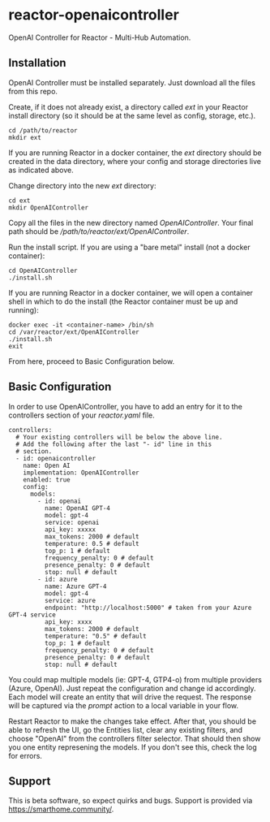 # reactor-openaicontroller
OpenAI Controller for Reactor - Multi-Hub Automation.

## Installation
OpenAI Controller must be installed separately. Just download all the files from this repo.

Create, if it does not already exist, a directory called *ext* in your Reactor install directory (so it should be at the same level as config, storage, etc.).

```
cd /path/to/reactor
mkdir ext
```

If you are running Reactor in a docker container, the *ext* directory should be created in the data directory, where your config and storage directories live as indicated above.

Change directory into the new *ext* directory:

```
cd ext
mkdir OpenAIController
```

Copy all the files in the new directory named *OpenAIController*.
Your final path should be */path/to/reactor/ext/OpenAIController*.

Run the install script. If you are using a "bare metal" install (not a docker container):

```
cd OpenAIController
./install.sh
```

If you are running Reactor in a docker container, we will open a container shell in which to do the install (the Reactor container must be up and running):

```
docker exec -it <container-name> /bin/sh
cd /var/reactor/ext/OpenAIController
./install.sh
exit
```

From here, proceed to Basic Configuration below.

## Basic Configuration

In order to use OpenAIController, you have to add an entry for it to the controllers section of your *reactor.yaml* file.

```
controllers:
  # Your existing controllers will be below the above line.
  # Add the following after the last "- id" line in this
  # section.
  - id: openaicontroller
    name: Open AI
    implementation: OpenAIController
    enabled: true
    config:
      models:
        - id: openai
          name: OpenAI GPT-4
          model: gpt-4
          service: openai
          api_key: xxxxx
          max_tokens: 2000 # default
          temperature: 0.5 # default
          top_p: 1 # default
          frequency_penalty: 0 # default
          presence_penalty: 0 # default
          stop: null # default
        - id: azure
          name: Azure GPT-4
          model: gpt-4
          service: azure
          endpoint: "http://localhost:5000" # taken from your Azure GPT-4 service
          api_key: xxxx
          max_tokens: 2000 # default
          temperature: "0.5" # default
          top_p: 1 # default
          frequency_penalty: 0 # default
          presence_penalty: 0 # default
          stop: null # default
```

You could map multiple models (ie: GPT-4, GTP4-o) from multiple providers (Azure, OpenAI). Just repeat the configuration and change id accordingly.
Each model will create an entity that will drive the request. The response will be captured via the *prompt* action to a local variable in your flow.

Restart Reactor to make the changes take effect. After that, you should be able to refresh the UI, go the Entities list, clear any existing filters, and choose "OpenAI" from the controllers filter selector. That should then show you one entity represening the models. If you don't see this, check the log for errors.
 
## Support

This is beta software, so expect quirks and bugs. Support is provided via https://smarthome.community/.